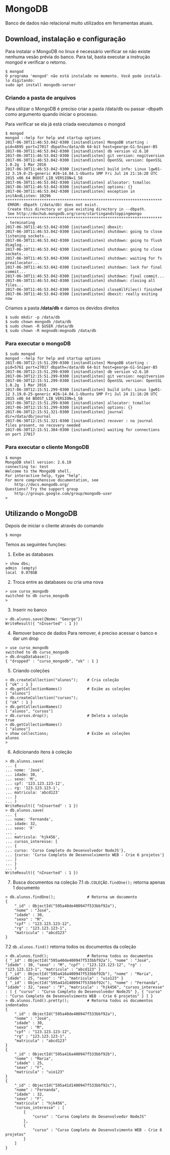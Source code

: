 # MongoDB
Banco de dados não relacional muito utilizados em ferramentas atuais.
## Download, instalação e configuração

Para instalar o MongoDB no linux é necessário verificar se não existe nenhuma vesão prévia do banco. Para tal, basta executar a instrução mongod e verificar o retorno.

```shell
$ mongod
O programa 'mongod' não está instalado no momento. Você pode instalá-lo digitando:
sudo apt install mongodb-server
```

### Criando a pasta de arquivos

Para utilizar o MongoDB é preciso criar a pasta /data/db ou passar -dbpath como argumento quando iniciar o processo. 

Para verificar se ela já está criada executamos o mongod
```shell
$ mongod 
mongod --help for help and startup options
2017-06-30T11:46:53.042-0300 [initandlisten] MongoDB starting : pid=4895 port=27017 dbpath=/data/db 64-bit host=george-G1-Sniper-B5
2017-06-30T11:46:53.042-0300 [initandlisten] db version v2.6.10
2017-06-30T11:46:53.042-0300 [initandlisten] git version: nogitversion
2017-06-30T11:46:53.042-0300 [initandlisten] OpenSSL version: OpenSSL 1.0.2g  1 Mar 2016
2017-06-30T11:46:53.042-0300 [initandlisten] build info: Linux lgw01-12 3.19.0-25-generic #26~14.04.1-Ubuntu SMP Fri Jul 24 21:16:20 UTC 2015 x86_64 BOOST_LIB_VERSION=1_58
2017-06-30T11:46:53.042-0300 [initandlisten] allocator: tcmalloc
2017-06-30T11:46:53.042-0300 [initandlisten] options: {}
2017-06-30T11:46:53.042-0300 [initandlisten] exception in initAndListen: 10296 
*********************************************************************
 ERROR: dbpath (/data/db) does not exist.
 Create this directory or give existing directory in --dbpath.
 See http://dochub.mongodb.org/core/startingandstoppingmongo
*********************************************************************
, terminating
2017-06-30T11:46:53.042-0300 [initandlisten] dbexit: 
2017-06-30T11:46:53.042-0300 [initandlisten] shutdown: going to close listening sockets...
2017-06-30T11:46:53.042-0300 [initandlisten] shutdown: going to flush diaglog...
2017-06-30T11:46:53.042-0300 [initandlisten] shutdown: going to close sockets...
2017-06-30T11:46:53.042-0300 [initandlisten] shutdown: waiting for fs preallocator...
2017-06-30T11:46:53.042-0300 [initandlisten] shutdown: lock for final commit...
2017-06-30T11:46:53.042-0300 [initandlisten] shutdown: final commit...
2017-06-30T11:46:53.042-0300 [initandlisten] shutdown: closing all files...
2017-06-30T11:46:53.042-0300 [initandlisten] closeAllFiles() finished
2017-06-30T11:46:53.042-0300 [initandlisten] dbexit: really exiting now
```

Criamos a pasta **/data/db** e damos os devidos direitos

```shell
$ sudo mkdir -p /data/db
$ sudo chown mongodb /data/db
$ sudo chown -R $USER /data/db
$ sudo chown -R mognodb:mognodb /data/db
```

### Para executar o mongoDB

```shell
$ sudo mongod
mongod --help for help and startup options
2017-06-30T12:15:51.299-0300 [initandlisten] MongoDB starting : pid=5761 port=27017 dbpath=/data/db 64-bit host=george-G1-Sniper-B5
2017-06-30T12:15:51.299-0300 [initandlisten] db version v2.6.10
2017-06-30T12:15:51.299-0300 [initandlisten] git version: nogitversion
2017-06-30T12:15:51.299-0300 [initandlisten] OpenSSL version: OpenSSL 1.0.2g  1 Mar 2016
2017-06-30T12:15:51.299-0300 [initandlisten] build info: Linux lgw01-12 3.19.0-25-generic #26~14.04.1-Ubuntu SMP Fri Jul 24 21:16:20 UTC 2015 x86_64 BOOST_LIB_VERSION=1_58
2017-06-30T12:15:51.299-0300 [initandlisten] allocator: tcmalloc
2017-06-30T12:15:51.299-0300 [initandlisten] options: {}
2017-06-30T12:15:51.321-0300 [initandlisten] journal dir=/data/db/journal
2017-06-30T12:15:51.321-0300 [initandlisten] recover : no journal files present, no recovery needed
2017-06-30T12:15:51.384-0300 [initandlisten] waiting for connections on port 27017
```

### Para executar o cliente MongoDB

```shell
$ mongo
MongoDB shell version: 2.6.10
connecting to: test
Welcome to the MongoDB shell.
For interactive help, type "help".
For more comprehensive documentation, see
	http://docs.mongodb.org/
Questions? Try the support group
	http://groups.google.com/group/mongodb-user
> 
```

## Utilizando o MongoDB
Depois de iniciar o cliente através do comando

```shell
$ mongo
```
Temos as seguintes funções:
1. Exibe as databases
```shell
> show dbs;
admin  (empty)
local  0.078GB
```
2. Troca entre as databases ou cria uma nova
```shell
> use curso_mongodb
switched to db curso_mongodb
>
```
3. Inserir no banco
```shell
> db.alunos.save({Nome: "George"})
WriteResult({ "nInserted" : 1 })
```
4. Remover banco de dados
Para remover, é preciso acessar o banco e dar um drop
```shell
> use curso_mongodb
switched to db curso_mongodb
> db.dropDatabase();
{ "dropped" : "curso_mongodb", "ok" : 1 }
```
5. Criando coleções
```shell
> db.createCollection("alunos");	# Cria coleção
{ "ok" : 1 }
> db.getCollectionNames() 		 	# Exibe as coleções
[ "alunos"]
> db.createCollection("cursos");
{ "ok" : 1 }
> db.getCollectionNames()
[ "alunos", "cursos"]
> db.cursos.drop(); 			 	# Deleta a coleção
true
> db.getCollectionNames() 			
[ "alunos"]
> show collections; 				# Exibe as coleções
alunos
> 
```
6. Adicionando itens à coleção
```shell
> db.alunos.save(
... {
... nome: 'José',
... idade: 30,
... sexo: 'M',
... cpf: '123.123.123-12',
... rg: '123.123.123-1',
... matricula: 'abcd123'
... }
... )
WriteResult({ "nInserted" : 1 })
> db.alunos.save(
... {
... nome: 'Fernanda',
... idade: 32,
... sexo: 'F'
... ,
... matricula: 'hjk456',
... cursos_interesse: [
... {
... curso: 'Curso Completo do Desenvolvedor NodeJS'},
... {curso: 'Curso Completo de Desenvolvimento WEB - Crie 6 projetos'}
... ]
... }
... )
WriteResult({ "nInserted" : 1 })
```
7. Busca documentos na coleção
7.1 `db.COLEÇÃO.findOne();` retorna apenas 1 documento
```shell
> db.alunos.findOne(); 				# Retorna um documento
{
	"_id" : ObjectId("595a40de400947f533bbf92a"),
	"nome" : "José",
	"idade" : 30,
	"sexo" : "M",
	"cpf" : "123.123.123-12",
	"rg" : "123.123.123-1",
	"matricula" : "abcd123"
}
```
7.2 `db.alunos.find()` retorna todos os documentos da coleção
```shell
> db.alunos.find(); 				# Retorna todos os documentos
{ "_id" : ObjectId("595a40de400947f533bbf92a"), "nome" : "José", "idade" : 30, "sexo" : "M", "cpf" : "123.123.123-12", "rg" : "123.123.123-1", "matricula" : "abcd123" }
{ "_id" : ObjectId("595a416a400947f533bbf92b"), "nome" : "Maria", "idade" : 25, "sexo" : "F", "matricula" : "uio123" }
{ "_id" : ObjectId("595a41d1400947f533bbf92c"), "nome" : "Fernanda", "idade" : 32, "sexo" : "F", "matricula" : "hjk456", "cursos_interesse" : [ { "curso" : "Curso Completo do Desenvolvedor NodeJS" }, { "curso" : "Curso Completo de Desenvolvimento WEB - Crie 6 projetos" } ] }
> db.alunos.find().pretty();		# Retorna todos os documentos indentados
{
	"_id" : ObjectId("595a40de400947f533bbf92a"),
	"nome" : "José",
	"idade" : 30,
	"sexo" : "M",
	"cpf" : "123.123.123-12",
	"rg" : "123.123.123-1",
	"matricula" : "abcd123"
}
{
	"_id" : ObjectId("595a416a400947f533bbf92b"),
	"nome" : "Maria",
	"idade" : 25,
	"sexo" : "F",
	"matricula" : "uio123"
}
{
	"_id" : ObjectId("595a41d1400947f533bbf92c"),
	"nome" : "Fernanda",
	"idade" : 32,
	"sexo" : "F",
	"matricula" : "hjk456",
	"cursos_interesse" : [
		{
			"curso" : "Curso Completo do Desenvolvedor NodeJS"
		},
		{
			"curso" : "Curso Completo de Desenvolvimento WEB - Crie 6 projetos"
		}
	]
}
```